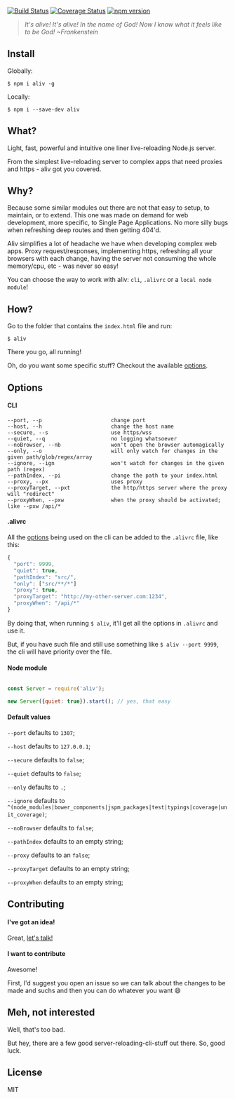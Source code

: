 [![Build Status](https://travis-ci.org/ericmdantas/aliv.svg?branch=master)](https://travis-ci.org/ericmdantas/aliv)
[![Coverage Status](https://coveralls.io/repos/github/ericmdantas/aliv/badge.svg?branch=master)](https://coveralls.io/github/ericmdantas/aliv?branch=master)
[![npm version](https://badge.fury.io/js/aliv.svg)](https://badge.fury.io/js/aliv)

> *It's alive! It's alive! In the name of God! Now I know what it feels like to be God! ~Frankenstein*

## Install

Globally:

```shell
$ npm i aliv -g
```


Locally:

```shell
$ npm i --save-dev aliv
```


## What?

Light, fast, powerful and intuitive one liner live-reloading Node.js server.

From the simplest live-reloading server to complex apps that need proxies and https - aliv got you covered.

## Why?

Because some similar modules out there are not that easy to setup, to maintain, or to extend. This one was made on demand for web development, more specific, to Single Page Applications. No more silly bugs when refreshing deep routes and then getting 404'd.

Aliv simplifies a lot of headache we have when developing complex web apps. Proxy request/responses, implementing https, refreshing all your browsers with each change, having the server not consuming the whole memory/cpu, etc - was never so easy!

You can choose the way to work with aliv: `cli`, `.alivrc` or a `local node module`!


## How?

Go to the folder that contains the `index.html` file and run:

```shell
$ aliv
```

There you go, all running!

Oh, do you want some specific stuff? Checkout the available <a href="#options">options</a>.


## Options

#### CLI


```
--port, --p                      change port
--host, --h                      change the host name
--secure, --s                    use https/wss
--quiet, --q                     no logging whatsoever
--noBrowser, --nb                won't open the browser automagically
--only, --o                      will only watch for changes in the given path/glob/regex/array
--ignore, --ign                  won't watch for changes in the given path (regex)
--pathIndex, --pi                change the path to your index.html
--proxy, --px                    uses proxy
--proxyTarget, --pxt             the http/https server where the proxy will "redirect"
--proxyWhen, --pxw               when the proxy should be activated; like --pxw /api/*
```


#### .alivrc

All the <a href="#options">options</a> being used on the cli can be added to the `.alivrc` file, like this:

```js
{
  "port": 9999,
  "quiet": true,
  "pathIndex": "src/",
  "only": ["src/**/*"]
  "proxy": true,
  "proxyTarget": "http://my-other-server.com:1234",
  "proxyWhen": "/api/*"
}
```

By doing that, when running `$ aliv`, it'll get all the options in `.alivrc` and use it.

But, if you have such file and still use something like `$ aliv --port 9999`, the cli will have priority over the file.


#### Node module

```js

const Server = require('aliv');

new Server({quiet: true}).start(); // yes, that easy

```

#### Default values

`--port` defaults to `1307`;

`--host` defaults to `127.0.0.1`;

`--secure` defaults to `false`;

`--quiet` defaults to `false`;

`--only` defaults to `.`;

`--ignore` defaults to `^(node_modules|bower_components|jspm_packages|test|typings|coverage|unit_coverage)`;

`--noBrowser` defaults to `false`;

`--pathIndex` defaults to an empty string;

`--proxy` defaults to an `false`;

`--proxyTarget` defaults to an empty string;

`--proxyWhen` defaults to an empty string;


## Contributing

#### I've got an idea!

Great, [let's talk!](https://github.com/ericmdantas/aliv/issues/new)

#### I want to contribute

Awesome!

First, I'd suggest you open an issue so we can talk about the changes to be made and suchs and then you can do whatever you want :smile:

## Meh, not interested

Well, that's too bad.

But hey, there are a few good server-reloading-cli-stuff out there. So, good luck.

## License

MIT
